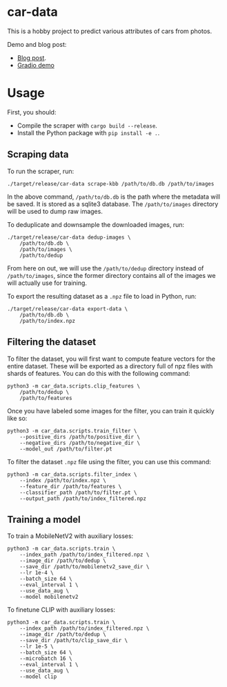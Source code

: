 # car-data

This is a hobby project to predict various attributes of cars from photos. 

Demo and blog post:

 * [Blog post](https://blog.aqnichol.com/2022/12/31/large-scale-vehicle-classification/).
 * [Gradio demo](https://huggingface.co/spaces/unixpickle/car-data)

# Usage

First, you should:

 * Compile the scraper with `cargo build --release`.
 * Install the Python package with `pip install -e .`.

## Scraping data

To run the scraper, run:

```
./target/release/car-data scrape-kbb /path/to/db.db /path/to/images
```

In the above command, `/path/to/db.db` is the path where the metadata will be saved. It is stored as a sqlite3 database. The `/path/to/images` directory will be used to dump raw images.

To deduplicate and downsample the downloaded images, run:

```
./target/release/car-data dedup-images \
    /path/to/db.db \
    /path/to/images \
    /path/to/dedup
```

From here on out, we will use the `/path/to/dedup` directory instead of `/path/to/images`, since the former directory contains all of the images we will actually use for training.

To export the resulting dataset as a `.npz` file to load in Python, run:

```
./target/release/car-data export-data \
    /path/to/db.db \
    /path/to/index.npz
```

## Filtering the dataset

To filter the dataset, you will first want to compute feature vectors for the entire dataset. These will be exported as a directory full of npz files with shards of features. You can do this with the following command:

```
python3 -m car_data.scripts.clip_features \
    /path/to/dedup \
    /path/to/features
```

Once you have labeled some images for the filter, you can train it quickly like so:

```
python3 -m car_data.scripts.train_filter \
    --positive_dirs /path/to/positive_dir \
    --negative_dirs /path/to/negative_dir \
    --model_out /path/to/filter.pt
```

To filter the dataset `.npz` file using the filter, you can use this command:

```
python3 -m car_data.scripts.filter_index \
    --index /path/to/index.npz \
    --feature_dir /path/to/features \
    --classifier_path /path/to/filter.pt \
    --output_path /path/to/index_filtered.npz
```

## Training a model

To train a MobileNetV2 with auxiliary losses:

```
python3 -m car_data.scripts.train \
    --index_path /path/to/index_filtered.npz \
    --image_dir /path/to/dedup \
    --save_dir /path/to/mobilenetv2_save_dir \
    --lr 1e-4 \
    --batch_size 64 \
    --eval_interval 1 \
    --use_data_aug \
    --model mobilenetv2
```

To finetune CLIP with auxiliary losses:

```
python3 -m car_data.scripts.train \
    --index_path /path/to/index_filtered.npz \
    --image_dir /path/to/dedup \
    --save_dir /path/to/clip_save_dir \
    --lr 1e-5 \
    --batch_size 64 \
    --microbatch 16 \
    --eval_interval 1 \
    --use_data_aug \
    --model clip
```
